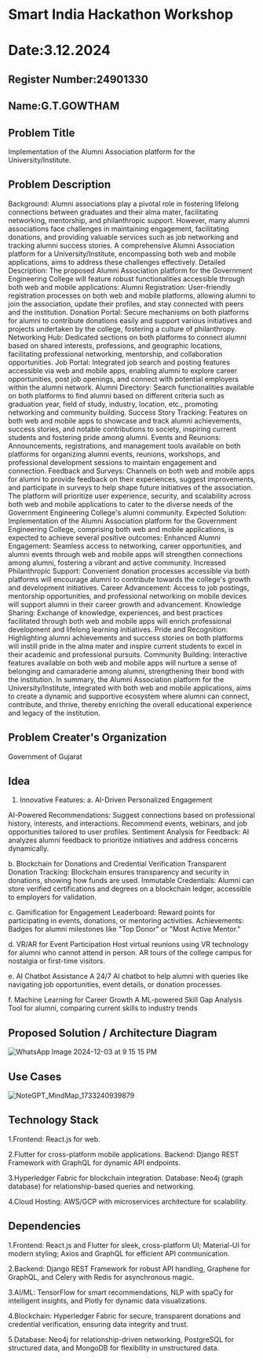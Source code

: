 # Smart India Hackathon Workshop
# Date:3.12.2024
## Register Number:24901330
## Name:G.T.GOWTHAM
## Problem Title
Implementation of the Alumni Association platform for the University/Institute.
## Problem Description
Background: Alumni associations play a pivotal role in fostering lifelong connections between graduates and their alma mater, facilitating networking, mentorship, and philanthropic support. However, many alumni associations face challenges in maintaining engagement, facilitating donations, and providing valuable services such as job networking and tracking alumni success stories. A comprehensive Alumni Association platform for a University/Institute, encompassing both web and mobile applications, aims to address these challenges effectively. Detailed Description: The proposed Alumni Association platform for the Government Engineering College will feature robust functionalities accessible through both web and mobile applications: Alumni Registration: User-friendly registration processes on both web and mobile platforms, allowing alumni to join the association, update their profiles, and stay connected with peers and the institution. Donation Portal: Secure mechanisms on both platforms for alumni to contribute donations easily and support various initiatives and projects undertaken by the college, fostering a culture of philanthropy. Networking Hub: Dedicated sections on both platforms to connect alumni based on shared interests, professions, and geographic locations, facilitating professional networking, mentorship, and collaboration opportunities. Job Portal: Integrated job search and posting features accessible via web and mobile apps, enabling alumni to explore career opportunities, post job openings, and connect with potential employers within the alumni network. Alumni Directory: Search functionalities available on both platforms to find alumni based on different criteria such as graduation year, field of study, industry, location, etc., promoting networking and community building. Success Story Tracking: Features on both web and mobile apps to showcase and track alumni achievements, success stories, and notable contributions to society, inspiring current students and fostering pride among alumni. Events and Reunions: Announcements, registrations, and management tools available on both platforms for organizing alumni events, reunions, workshops, and professional development sessions to maintain engagement and connection. Feedback and Surveys: Channels on both web and mobile apps for alumni to provide feedback on their experiences, suggest improvements, and participate in surveys to help shape future initiatives of the association. The platform will prioritize user experience, security, and scalability across both web and mobile applications to cater to the diverse needs of the Government Engineering College's alumni community. Expected Solution: Implementation of the Alumni Association platform for the Government Engineering College, comprising both web and mobile applications, is expected to achieve several positive outcomes: Enhanced Alumni Engagement: Seamless access to networking, career opportunities, and alumni events through web and mobile apps will strengthen connections among alumni, fostering a vibrant and active community. Increased Philanthropic Support: Convenient donation processes accessible via both platforms will encourage alumni to contribute towards the college's growth and development initiatives. Career Advancement: Access to job postings, mentorship opportunities, and professional networking on mobile devices will support alumni in their career growth and advancement. Knowledge Sharing: Exchange of knowledge, experiences, and best practices facilitated through both web and mobile apps will enrich professional development and lifelong learning initiatives. Pride and Recognition: Highlighting alumni achievements and success stories on both platforms will instill pride in the alma mater and inspire current students to excel in their academic and professional pursuits. Community Building: Interactive features available on both web and mobile apps will nurture a sense of belonging and camaraderie among alumni, strengthening their bond with the institution. In summary, the Alumni Association platform for the University/Institute, integrated with both web and mobile applications, aims to create a dynamic and supportive ecosystem where alumni can connect, contribute, and thrive, thereby enriching the overall educational experience and legacy of the institution.
## Problem Creater's Organization
Government of Gujarat

## Idea
1. Innovative Features:
a. AI-Driven Personalized Engagement

AI-Powered Recommendations:
Suggest connections based on professional history, interests, and interactions.
Recommend events, webinars, and job opportunities tailored to user profiles.
Sentiment Analysis for Feedback:
AI analyzes alumni feedback to prioritize initiatives and address concerns dynamically.

b. Blockchain for Donations and Credential Verification
Transparent Donation Tracking:
Blockchain ensures transparency and security in donations, showing how funds are used.
Immutable Credentials:
Alumni can store verified certifications and degrees on a blockchain ledger, accessible to employers for validation.

c. Gamification for Engagement
Leaderboard: Reward points for participating in events, donations, or mentoring activities.
Achievements: Badges for alumni milestones like "Top Donor" or "Most Active Mentor."

d. VR/AR for Event Participation
Host virtual reunions using VR technology for alumni who cannot attend in person.
AR tours of the college campus for nostalgia or first-time visitors.

e. AI Chatbot Assistance
A 24/7 AI chatbot to help alumni with queries like navigating job opportunities, event details, or donation processes.

f. Machine Learning for Career Growth
A ML-powered Skill Gap Analysis Tool for alumni, comparing current skills to industry trends 

## Proposed Solution / Architecture Diagram
![WhatsApp Image 2024-12-03 at 9 15 15 PM](https://github.com/user-attachments/assets/2b8f7558-c36d-41aa-bcab-f9498dcd612f)


## Use Cases
![NoteGPT_MindMap_1733240939879](https://github.com/user-attachments/assets/79290819-bf9c-4af2-a39b-e6abbffbee74)


## Technology Stack
1.Frontend:
React.js for web.

2.Flutter for cross-platform mobile applications.
Backend:
Django REST Framework with GraphQL for dynamic API endpoints.

3.Hyperledger Fabric for blockchain integration.
Database:
Neo4j (graph database) for relationship-based queries and networking.

4.Cloud Hosting:
AWS/GCP with microservices architecture for scalability.

## Dependencies
1.Frontend: React.js and Flutter for sleek, cross-platform UI; Material-UI for modern styling; Axios and GraphQL for efficient API communication.

2.Backend: Django REST Framework for robust API handling, Graphene for GraphQL, and Celery with Redis for asynchronous magic.

3.AI/ML: TensorFlow for smart recommendations, NLP with spaCy for intelligent insights, and Plotly for dynamic data visualizations.

4.Blockchain: Hyperledger Fabric for secure, transparent donations and credential verification, ensuring data integrity and trust.

5.Database: Neo4j for relationship-driven networking, PostgreSQL for structured data, and MongoDB for flexibility in unstructured data.
